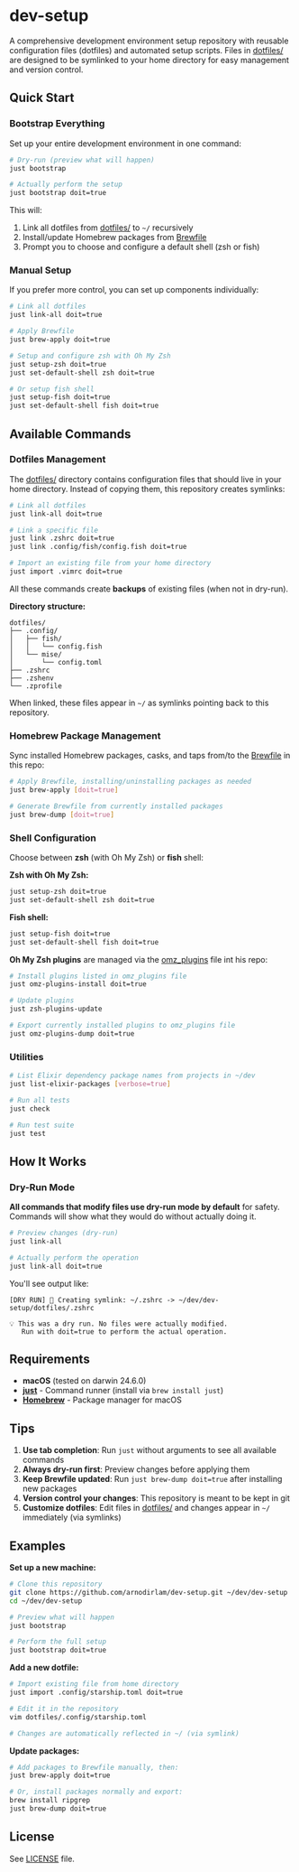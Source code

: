 # dev-setup

A comprehensive development environment setup repository with reusable configuration files (dotfiles) and automated setup scripts. Files in [dotfiles/](dotfiles) are designed to be symlinked to your home directory for easy management and version control.

## Quick Start

### Bootstrap Everything

Set up your entire development environment in one command:

```bash
# Dry-run (preview what will happen)
just bootstrap

# Actually perform the setup
just bootstrap doit=true
```

This will:
1. Link all dotfiles from [dotfiles/](dotfiles) to `~/` recursively
2. Install/update Homebrew packages from [Brewfile](Brewfile)
3. Prompt you to choose and configure a default shell (zsh or fish)

### Manual Setup

If you prefer more control, you can set up components individually:

```bash
# Link all dotfiles
just link-all doit=true

# Apply Brewfile
just brew-apply doit=true

# Setup and configure zsh with Oh My Zsh
just setup-zsh doit=true
just set-default-shell zsh doit=true

# Or setup fish shell
just setup-fish doit=true
just set-default-shell fish doit=true
```

## Available Commands

### Dotfiles Management

The [dotfiles/](dotfiles) directory contains configuration files that should live in your home directory. Instead of copying them, this repository creates symlinks:

```bash
# Link all dotfiles
just link-all doit=true

# Link a specific file
just link .zshrc doit=true
just link .config/fish/config.fish doit=true

# Import an existing file from your home directory
just import .vimrc doit=true
```

All these commands create **backups** of existing files (when not in dry-run).

**Directory structure:**
```
dotfiles/
├── .config/
│   ├── fish/
│   │   └── config.fish
│   └── mise/
│       └── config.toml
├── .zshrc
├── .zshenv
└── .zprofile
```

When linked, these files appear in `~/` as symlinks pointing back to this repository.

### Homebrew Package Management

Sync installed Homebrew packages, casks, and taps from/to the [Brewfile](Brewfile) in this repo:

```bash
# Apply Brewfile, installing/uninstalling packages as needed
just brew-apply [doit=true]

# Generate Brewfile from currently installed packages
just brew-dump [doit=true]
```

### Shell Configuration

Choose between **zsh** (with Oh My Zsh) or **fish** shell:

**Zsh with Oh My Zsh:**
```bash
just setup-zsh doit=true
just set-default-shell zsh doit=true
```

**Fish shell:**
```bash
just setup-fish doit=true
just set-default-shell fish doit=true
```

**Oh My Zsh plugins** are managed via the [omz_plugins](omz_plugins) file int his repo:
```bash
# Install plugins listed in omz_plugins file
just omz-plugins-install doit=true

# Update plugins
just zsh-plugins-update

# Export currently installed plugins to omz_plugins file
just omz-plugins-dump doit=true
```


### Utilities

```bash
# List Elixir dependency package names from projects in ~/dev
just list-elixir-packages [verbose=true]

# Run all tests
just check

# Run test suite
just test
```

## How It Works

### Dry-Run Mode

**All commands that modify files use dry-run mode by default** for safety. Commands will show what they would do without actually doing it.

```bash
# Preview changes (dry-run)
just link-all

# Actually perform the operation
just link-all doit=true
```

You'll see output like:
```
[DRY RUN] 🔗 Creating symlink: ~/.zshrc -> ~/dev/dev-setup/dotfiles/.zshrc

💡 This was a dry run. No files were actually modified.
   Run with doit=true to perform the actual operation.
```

## Requirements

- **macOS** (tested on darwin 24.6.0)
- **[just](https://github.com/casey/just)** - Command runner (install via `brew install just`)
- **[Homebrew](https://brew.sh/)** - Package manager for macOS

## Tips

1. **Use tab completion**: Run `just` without arguments to see all available commands
2. **Always dry-run first**: Preview changes before applying them
3. **Keep Brewfile updated**: Run `just brew-dump doit=true` after installing new packages
4. **Version control your changes**: This repository is meant to be kept in git
5. **Customize dotfiles**: Edit files in [dotfiles/](dotfiles) and changes appear in `~/` immediately (via symlinks)

## Examples

**Set up a new machine:**
```bash
# Clone this repository
git clone https://github.com/arnodirlam/dev-setup.git ~/dev/dev-setup
cd ~/dev/dev-setup

# Preview what will happen
just bootstrap

# Perform the full setup
just bootstrap doit=true
```

**Add a new dotfile:**
```bash
# Import existing file from home directory
just import .config/starship.toml doit=true

# Edit it in the repository
vim dotfiles/.config/starship.toml

# Changes are automatically reflected in ~/ (via symlink)
```

**Update packages:**
```bash
# Add packages to Brewfile manually, then:
just brew-apply doit=true

# Or, install packages normally and export:
brew install ripgrep
just brew-dump doit=true
```

## License

See [LICENSE](LICENSE) file.
